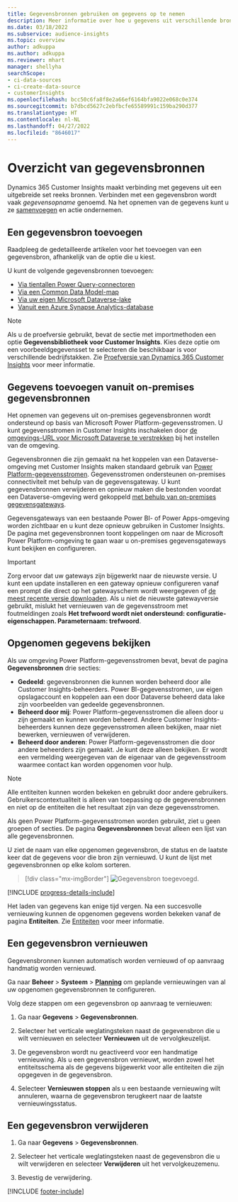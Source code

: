 ```yaml
---
title: Gegevensbronnen gebruiken om gegevens op te nemen
description: Meer informatie over hoe u gegevens uit verschillende bronnen kunt importeren.
ms.date: 03/18/2022
ms.subservice: audience-insights
ms.topic: overview
author: adkuppa
ms.author: adkuppa
ms.reviewer: mhart
manager: shellyha
searchScope:
- ci-data-sources
- ci-create-data-source
- customerInsights
ms.openlocfilehash: bcc50c6fa8f8e2a66ef6164bfa9022e068c0e374
ms.sourcegitcommit: b7dbcd5627c2ebfbcfe65589991c159ba290d377
ms.translationtype: HT
ms.contentlocale: nl-NL
ms.lasthandoff: 04/27/2022
ms.locfileid: "8646017"
---
```

# <a name="data-sources-overview"></a>Overzicht van gegevensbronnen



Dynamics 365 Customer Insights maakt verbinding met gegevens uit een uitgebreide set reeks bronnen. Verbinden met een gegevensbron wordt vaak *gegevensopname* genoemd. Na het opnemen van de gegevens kunt u ze [samenvoegen](data-unification.md) en actie ondernemen.

## <a name="add-a-data-source"></a>Een gegevensbron toevoegen

Raadpleeg de gedetailleerde artikelen voor het toevoegen van een gegevensbron, afhankelijk van de optie die u kiest.

U kunt de volgende gegevensbronnen toevoegen:

- [Via tientallen Power Query-connectoren](connect-power-query.md)
- [Via een Common Data Model-map](connect-common-data-model.md)
- [Via uw eigen Microsoft Dataverse-lake](connect-dataverse-managed-lake.md)
- [Vanuit een Azure Synapse Analytics-database](connect-synapse.md)

> [!NOTE]
> Als u de proefversie gebruikt, bevat de sectie met importmethoden een optie **Gegevensbibliotheek voor Customer Insights**. Kies deze optie om een voorbeeldgegevensset te selecteren die beschikbaar is voor verschillende bedrijfstakken. Zie [Proefversie van Dynamics 365 Customer Insights](trial-signup.md) voor meer informatie.

## <a name="add-data-from-on-premises-data-sources"></a>Gegevens toevoegen vanuit on-premises gegevensbronnen

Het opnemen van gegevens uit on-premises gegevensbronnen wordt ondersteund op basis van Microsoft Power Platform-gegevensstromen. U kunt gegevensstromen in Customer Insights inschakelen door [de omgevings-URL voor Microsoft Dataverse te verstrekken](create-environment.md) bij het instellen van de omgeving.

Gegevensbronnen die zijn gemaakt na het koppelen van een Dataverse-omgeving met Customer Insights maken standaard gebruik van [Power Platform-gegevensstromen](/power-query/dataflows/overview-dataflows-across-power-platform-dynamics-365). Gegevensstromen ondersteunen on-premises connectiviteit met behulp van de gegevensgateway. U kunt gegevensbronnen verwijderen en opnieuw maken die bestonden voordat een Dataverse-omgeving werd gekoppeld [met behulp van on-premises gegevensgateways](/data-integration/gateway/service-gateway-app).

Gegevensgateways van een bestaande Power BI- of Power Apps-omgeving worden zichtbaar en u kunt deze opnieuw gebruiken in Customer Insights. De pagina met gegevensbronnen toont koppelingen om naar de Microsoft Power Platform-omgeving te gaan waar u on-premises gegevensgateways kunt bekijken en configureren.

> [!IMPORTANT]
> Zorg ervoor dat uw gateways zijn bijgewerkt naar de nieuwste versie. U kunt een update installeren en een gateway opnieuw configureren vanaf een prompt die direct op het gatewayscherm wordt weergegeven of [de meest recente versie downloaden](https://powerapps.microsoft.com/downloads/). Als u niet de nieuwste gatewayversie gebruikt, mislukt het vernieuwen van de gegevensstroom met foutmeldingen zoals **Het trefwoord wordt niet ondersteund: configuratie-eigenschappen. Parameternaam: trefwoord**.

## <a name="review-ingested-data"></a>Opgenomen gegevens bekijken
Als uw omgeving Power Platform-gegevensstromen bevat, bevat de pagina **Gegevensbronnen** drie secties: 
- **Gedeeld**: gegevensbronnen die kunnen worden beheerd door alle Customer Insights-beheerders. Power BI-gegevensstromen, uw eigen opslagaccount en koppelen aan een door Dataverse beheerd data lake zijn voorbeelden van gedeelde gegevensbronnen.
- **Beheerd door mij**: Power Platform-gegevensstromen die alleen door u zijn gemaakt en kunnen worden beheerd. Andere Customer Insights-beheerders kunnen deze gegevensstromen alleen bekijken, maar niet bewerken, vernieuwen of verwijderen.
- **Beheerd door anderen**: Power Platform-gegevensstromen die door andere beheerders zijn gemaakt. Je kunt deze alleen bekijken. Er wordt een vermelding weergegeven van de eigenaar van de gegevensstroom waarmee contact kan worden opgenomen voor hulp.
> [!NOTE]
> Alle entiteiten kunnen worden bekeken en gebruikt door andere gebruikers. Gebruikerscontextualiteit is alleen van toepassing op de gegevensbronnen en niet op de entiteiten die het resultaat zijn van deze gegevensstromen.

Als geen Power Platform-gegevensstromen worden gebruikt, ziet u geen groepen of secties. De pagina **Gegevensbronnen** bevat alleen een lijst van alle gegevensbronnen.

U ziet de naam van elke opgenomen gegevensbron, de status en de laatste keer dat de gegevens voor die bron zijn vernieuwd. U kunt de lijst met gegevensbronnen op elke kolom sorteren.

> [!div class="mx-imgBorder"]
> ![Gegevensbron toegevoegd.](media/configure-data-datasource-added.png "Gegevensbron toegevoegd")

[!INCLUDE [progress-details-include](includes/progress-details-pane.md)]

Het laden van gegevens kan enige tijd vergen. Na een succesvolle vernieuwing kunnen de opgenomen gegevens worden bekeken vanaf de pagina **Entiteiten**. Zie [Entiteiten](entities.md) voor meer informatie.

## <a name="refresh-a-data-source"></a>Een gegevensbron vernieuwen

Gegevensbronnen kunnen automatisch worden vernieuwd of op aanvraag handmatig worden vernieuwd. 

Ga naar **Beheer** > **Systeem** > [**Planning**](system.md#schedule-tab) om geplande vernieuwingen van al uw opgenomen gegevensbronnen te configureren.

Volg deze stappen om een gegevensbron op aanvraag te vernieuwen:

1. Ga naar **Gegevens** > **Gegevensbronnen**.

2. Selecteer het verticale weglatingsteken naast de gegevensbron die u wilt vernieuwen en selecteer **Vernieuwen** uit de vervolgkeuzelijst.

3. De gegevensbron wordt nu geactiveerd voor een handmatige vernieuwing. Als u een gegevensbron vernieuwt, worden zowel het entiteitsschema als de gegevens bijgewerkt voor alle entiteiten die zijn opgegeven in de gegevensbron.

4. Selecteer **Vernieuwen stoppen** als u een bestaande vernieuwing wilt annuleren, waarna de gegevensbron terugkeert naar de laatste vernieuwingsstatus.

## <a name="delete-a-data-source"></a>Een gegevensbron verwijderen

1. Ga naar **Gegevens** > **Gegevensbronnen**.

2. Selecteer het verticale weglatingsteken naast de gegevensbron die u wilt verwijderen en selecteer **Verwijderen** uit het vervolgkeuzemenu.

3. Bevestig de verwijdering.


[!INCLUDE [footer-include](includes/footer-banner.md)]
